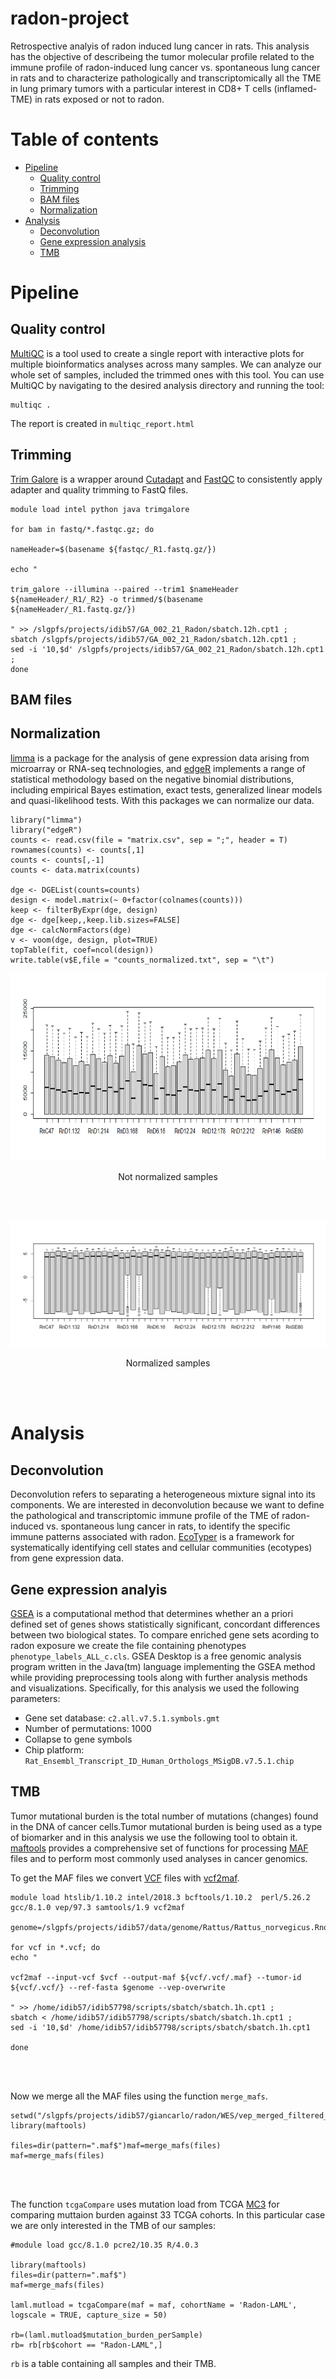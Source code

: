 # radon-project
Retrospective analyis of radon induced lung cancer in rats. This analysis has the objective of describeing the tumor molecular profile related to the immune profile of radon-induced lung cancer vs. spontaneous lung cancer in rats and to characterize pathologically and transcriptomically all the TME in lung primary tumors with a particular interest in CD8+ T cells (inflamed-TME) in rats exposed or not to radon.

# Table of contents
- [Pipeline](https://github.com/ABedmar/radon-project/blob/main/README.md#pipeline)
    - [Quality control](https://github.com/ABedmar/radon-project/blob/main/README.md#Quality_control)
    - [Trimming](https://github.com/ABedmar/radon-project/blob/main/README.md#Trimming)
    - [BAM files](https://github.com/ABedmar/radon-project/blob/main/README.md#bam-files)
    - [Normalization](https://github.com/ABedmar/radon-project/blob/main/README.md#Normalization)
- [Analysis](https://github.com/ABedmar/radon-project/blob/main/README.md#Analysis)
    - [Deconvolution](https://github.com/ABedmar/radon-project/blob/main/README.md#Deconvolution)
    - [Gene expression analysis](https://github.com/ABedmar/radon-project/blob/main/README.md#Gene_expression_analysis)
    - [TMB](https://github.com/ABedmar/radon-project/blob/main/README.md#TMB)

# Pipeline
## Quality control
[MultiQC](https://github.com/ewels/MultiQC) is a tool used to create a single report with interactive plots for multiple bioinformatics analyses across many samples. We can analyze our whole set of samples, included the trimmed ones with this tool.
You can use MultiQC by navigating to the desired analysis directory and running the tool:
```
multiqc .
```
The report is created in `multiqc_report.html`

## Trimming
[Trim Galore](https://github.com/FelixKrueger/TrimGalore) is a wrapper around [Cutadapt](https://github.com/marcelm/cutadapt) and [FastQC](https://www.bioinformatics.babraham.ac.uk/projects/fastqc/) to consistently apply adapter and quality trimming to FastQ files.
```
module load intel python java trimgalore

for bam in fastq/*.fastqc.gz; do

nameHeader=$(basename ${fastqc/_R1.fastq.gz/})

echo " 

trim_galore --illumina --paired --trim1 $nameHeader ${nameHeader/_R1/_R2} -o trimmed/$(basename ${nameHeader/_R1.fastq.gz/})

" >> /slgpfs/projects/idib57/GA_002_21_Radon/sbatch.12h.cpt1 ;
sbatch /slgpfs/projects/idib57/GA_002_21_Radon/sbatch.12h.cpt1 ;
sed -i '10,$d' /slgpfs/projects/idib57/GA_002_21_Radon/sbatch.12h.cpt1 ;
done
```
## BAM files


## Normalization

[limma](https://bioconductor.org/packages/release/bioc/html/limma.html) is a package for the analysis of gene expression data arising from microarray or RNA-seq
technologies, and [edgeR](http://bioconductor.org/packages/release/bioc/html/edgeR.html) implements a range of statistical methodology based on the negative binomial distributions, including empirical Bayes estimation, exact tests, generalized linear models and quasi-likelihood tests. With this packages we can normalize our data.
```
library("limma")
library("edgeR")
counts <- read.csv(file = "matrix.csv", sep = ";", header = T)
rownames(counts) <- counts[,1]
counts <- counts[,-1]
counts <- data.matrix(counts)

dge <- DGEList(counts=counts)
design <- model.matrix(~ 0+factor(colnames(counts)))
keep <- filterByExpr(dge, design)
dge <- dge[keep,,keep.lib.sizes=FALSE]
dge <- calcNormFactors(dge)
v <- voom(dge, design, plot=TRUE)
topTable(fit, coef=ncol(design))
write.table(v$E,file = "counts_normalized.txt", sep = "\t") 
```


<p align="center">
    <img src="https://github.com/ABedmar/radon-project/blob/main/images/no_norm.png" width="800" height="300">
</p>
<p align="center">
    Not normalized samples
</p>

<br/><br/>

![normalized](https://github.com/ABedmar/radon-project/blob/main/images/norm.png)
<p align="center">
    Normalized samples
</p>

<br/><br/>

# Analysis

## Deconvolution
Deconvolution refers to separating a heterogeneous mixture signal into its components. We are interested in deconvolution because we want to define the pathological and transcriptomic immune profile of the TME of radon-induced vs. spontaneous lung cancer in rats, to identify the specific immune patterns associated with radon. [EcoTyper](https://www.sciencedirect.com/science/article/abs/pii/S0092867421010618?via%3Dihub) is a framework for systematically identifying cell states and cellular communities (ecotypes) from gene expression data.

## Gene expression analyis
[GSEA](https://www.gsea-msigdb.org/gsea/index.jsp) is a computational method that determines whether an a priori defined set of genes shows statistically
significant, concordant differences between two biological states. To compare enriched gene sets acording to radon exposure we create the file containing phenotypes `phenotype_labels_ALL_c.cls`.
GSEA Desktop is a free genomic analysis program written in the Java(tm) language implementing the GSEA method while providing preprocessing tools along with further analysis methods and visualizations.
Specifically, for this analysis we used the following parameters:
- Gene set database: `c2.all.v7.5.1.symbols.gmt`
- Number of permutations: 1000
- Collapse to gene symbols
- Chip platform: `Rat_Ensembl_Transcript_ID_Human_Orthologs_MSigDB.v7.5.1.chip`

## TMB
Tumor mutational burden is the total number of mutations (changes) found in the DNA of cancer cells.Tumor mutational burden is being used as a type of biomarker and in this analysis we use the following tool to obtain it.
[maftools](https://github.com/PoisonAlien/maftools) provides a comprehensive set of functions for processing [MAF](https://docs.gdc.cancer.gov/Data/File_Formats/MAF_Format/) files and to perform most commonly used analyses in cancer genomics. 

To get the MAF files we convert [VCF](http://samtools.github.io/hts-specs/) files with [vcf2maf](https://github.com/mskcc/vcf2maf).

```
module load htslib/1.10.2 intel/2018.3 bcftools/1.10.2  perl/5.26.2 gcc/8.1.0 vep/97.3 samtools/1.9 vcf2maf

genome=/slgpfs/projects/idib57/data/genome/Rattus/Rattus_norvegicus.Rnor_6.0.dna.toplevel.fa

for vcf in *.vcf; do
echo "

vcf2maf --input-vcf $vcf --output-maf ${vcf/.vcf/.maf} --tumor-id ${vcf/.vcf/} --ref-fasta $genome --vep-overwrite

" >> /home/idib57/idib57798/scripts/sbatch/sbatch.1h.cpt1 ;
sbatch < /home/idib57/idib57798/scripts/sbatch/sbatch.1h.cpt1 ;
sed -i '10,$d' /home/idib57/idib57798/scripts/sbatch/sbatch.1h.cpt1

done
```

<br/><br/>

Now we merge all the MAF files using the function `merge_mafs`.

```
setwd("/slgpfs/projects/idib57/giancarlo/radon/WES/vep_merged_filtered_nopolimorph")
library(maftools)

files=dir(pattern=".maf$")maf=merge_mafs(files)
maf=merge_mafs(files)
```

<br/><br/>

The function `tcgaCompare` uses mutation load from TCGA [MC3](https://gdc.cancer.gov/about-data/publications/mc3-2017) for comparing muttaion burden against 33 TCGA cohorts. 
In this particular case we are only interested in the TMB of our samples:

```
#module load gcc/8.1.0 pcre2/10.35 R/4.0.3

library(maftools)
files=dir(pattern=".maf$")
maf=merge_mafs(files)

laml.mutload = tcgaCompare(maf = maf, cohortName = 'Radon-LAML', logscale = TRUE, capture_size = 50)

rb=(laml.mutload$mutation_burden_perSample)
rb= rb[rb$cohort == "Radon-LAML",]
```

`rb` is a table containing all samples and their TMB.
